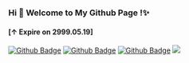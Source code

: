 ### Hi 👋 Welcome to My Github Page !✨
#### [↑ Expire on 2999.05.19]

[![Github Badge](https://img.shields.io/badge/-Github-232323?style=flat-square&logo=Github&logoColor=white&link=https://github.com/CSGA-iOS)](https://github.com/CSGA-iOS)
[![Github Badge](https://img.shields.io/badge/-Facebook-232323?style=flat-square&logo=Facebook&logoColor=blue&link=https://www.facebook.com/groups/csga.ios)](https://www.facebook.com/groups/csga.ios)
[![Github Badge](https://img.shields.io/badge/-Discord-232323?style=flat-square&logo=Discord&logoColor=white&link=https://discord.gg/nAjmbWNKsV)](https://discord.gg/nAjmbWNKsV)
![](https://visitor-badge.glitch.me/badge?page_id=csga-ios.visitor-badge)  

<!--
**CSGA-iOS/CSGA-iOS** is a ✨ _special_ ✨ repository because its `README.md` (this file) appears on your GitHub profile.

Here are some ideas to get you started:

- 🔭 I’m currently working on ...
- 🌱 I’m currently learning ...
- 👯 I’m looking to collaborate on ...
- 🤔 I’m looking for help with ...
- 💬 Ask me about ...
- 📫 How to reach me: ...
- 😄 Pronouns: ...
- ⚡ Fun fact: ...
-->
